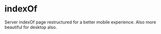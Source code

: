 # indexOf
Server indexOf page restructured for a better mobile experience. Also more beautiful for desktop also.
